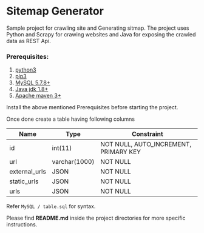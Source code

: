 # Sitemap Generator
Sample project for crawling site and Generating sitmap.
The project uses Python and Scrapy for crawing websites and Java for exposing the crawled data as REST Api.

### Prerequisites:
1. [python3](https://realpython.com/installing-python "Installing python3")
2. [pip3](https://pip.pypa.io/en/stable/installing/ "Installing pip3")
3. [MySQL 5.7.8+](https://dev.mysql.com/doc/mysql-installation-excerpt/5.7/en/ "Installing MySQL")
4. [Java jdk 1.8+](https://www.java.com/en/download/help/download_options.xml "Java installation")
5. [Apache maven 3+](https://maven.apache.org/install.html "Maven Installation")

Install the above mentioned Prerequisites before starting the project.

Once done create a table having following columns

| Name | Type | Constraint |
| ------ | ------ | ------ |
| id | int(11) | NOT NULL, AUTO_INCREMENT, PRIMARY KEY |
| url | varchar(1000) | NOT NULL |
| external_urls | JSON | NOT NULL |
| static_urls | JSON | NOT NULL |
| urls | JSON | NOT NULL |

Refer `MySQL / table.sql` for syntax.

Please find **README.md** inside the project directories for more specific instructions.
